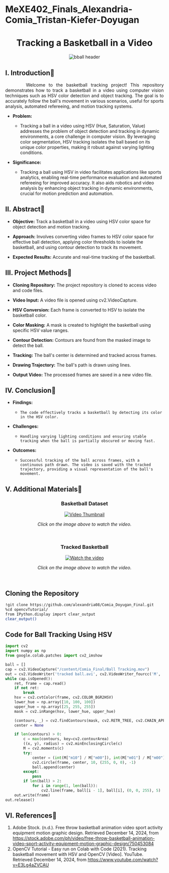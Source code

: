 # MeXE402_Finals_Alexandria-Comia_Tristan-Kiefer-Doyugan

<div align="center">
 
# **Tracking a Basketball in a Video**

![bball header](https://github.com/user-attachments/assets/778cb0fb-87da-44e8-a027-e48db049c1bd)

</div>

## I. Introduction🏀
<div align="justify">
&nbsp;&nbsp;&nbsp;&nbsp;&nbsp;&nbsp;Welcome to the basketball tracking project! This repository demonstrates how to track a basketball in a video using computer vision techniques such as HSV color detection and object tracking. The goal is to accurately follow the ball's movement in various scenarios, useful for sports analysis, automated refereeing, and motion tracking systems.
</div>

- **Problem:**
  - Tracking a ball in a video using HSV (Hue, Saturation, Value) addresses the problem of object detection and tracking in dynamic environments, a core challenge in computer vision. By leveraging color segmentation, HSV tracking isolates the ball based on its unique color properties, making it robust against varying lighting conditions. 

- **Significance:**
  - Tracking a ball using HSV in video facilitates applications like sports analytics, enabling real-time performance evaluation and automated refereeing for improved accuracy. It also aids robotics and video analysis by enhancing object tracking in dynamic environments, crucial for motion prediction and automation.

## II. Abstract🏀
- **Objective:** Track a basketball in a video using HSV color space for object detection and motion tracking.
  
- **Approach:** Involves converting video frames to HSV color space for effective ball detection, applying color thresholds to isolate the basketball, and using contour detection to track its movement.
  
- **Expected Results:** Accurate and real-time tracking of the basketball.
## III. Project Methods🏀
- **Cloning Repository:** The project repository is cloned to access video and code files.

- **Video Input:** A video file is opened using cv2.VideoCapture.

- **HSV Conversion:** Each frame is converted to HSV to isolate the basketball color.

- **Color Masking:** A mask is created to highlight the basketball using specific HSV value ranges.

- **Contour Detection:** Contours are found from the masked image to detect the ball.

- **Tracking:** The ball's center is determined and tracked across frames.

- **Drawing Trajectory:** The ball's path is drawn using lines.

- **Output Video:** The processed frames are saved in a new video file.
  
## IV. Conclusion🏀
- **Findings:**
  - `The code effectively tracks a basketball by detecting its color in the HSV color.`

- **Challenges:**
  - `Handling varying lighting conditions and ensuring stable tracking when the ball is partially obscured or moving fast.`

- **Outcomes:**
  - `Successful tracking of the ball across frames, with a continuous path drawn. The video is saved with the tracked trajectory, providing a visual representation of the ball's movement.`
    
## V. Additional Materials🏀

<div align="center">
 
### **Basketball Dataset**

[![Video Thumbnail](https://img.youtube.com/vi/mdobMUUWSLQ/0.jpg)](https://www.youtube.com/watch?v=mdobMUUWSLQ)


_Click on the image above to watch the video._


</div>

<br>

<div align="center">
 
### **Tracked Basketball**

[![Watch the video](https://img.youtube.com/vi/m3v4pw8J-Yo/0.jpg)](https://www.youtube.com/watch?v=m3v4pw8J-Yo)


_Click on the image above to watch the video._


</div>

<br>

## Cloning the Repository

```bash
!git clone https://github.com/alexandria08/Comia_Doyugan_Final.git
%cd opencvTutorial/
from IPython.display import clear_output
clear_output()
```
## Code for Ball Tracking Using HSV

```python
import cv2
import numpy as np
from google.colab.patches import cv2_imshow

ball = []
cap = cv2.VideoCapture("/content/Comia_Final/Ball Tracking.mov")
out = cv2.VideoWriter('tracked ball.avi', cv2.VideoWriter_fourcc('M', 'J', 'P', 'G'), 10, (1920, 1080))
while cap.isOpened():
    ret, frame = cap.read()
    if not ret:
        break
    hsv = cv2.cvtColor(frame, cv2.COLOR_BGR2HSV)
    lower_hue = np.array([10, 100, 100])
    upper_hue = np.array([25, 255, 255])
    mask = cv2.inRange(hsv, lower_hue, upper_hue)

    (contours, _) = cv2.findContours(mask, cv2.RETR_TREE, cv2.CHAIN_APPROX_SIMPLE)
    center = None

    if len(contours) > 0:
        c = max(contours, key=cv2.contourArea)
        ((x, y), radius) = cv2.minEnclosingCircle(c)
        M = cv2.moments(c)
        try:
            center = (int(M["m10"] / M["m00"]), int(M["m01"] / M["m00"]))
            cv2.circle(frame, center, 10, (255, 0, 0), -1)
            ball.append(center)
        except:
            pass
        if len(ball) > 2:
            for i in range(1, len(ball)):
                cv2.line(frame, ball[i - 1], ball[i], (0, 0, 255), 5)
    out.write(frame)
out.release()
```

## VI. References🏀
1. Adobe Stock. (n.d.). Free throw basketball animation video sport activity equipment motion graphic design. Retrieved December 14, 2024, from https://stock.adobe.com/ph/video/free-throw-basketball-animation-video-sport-activity-equipment-motion-graphic-design/750453084
2. OpenCV Tutorial - Easy run on Colab with Code (2021). Tracking basketball movement with HSV and OpenCV [Video]. YouTube. Retrieved December 14, 2024, from https://www.youtube.com/watch?v=E3Lg4aZVCAU

